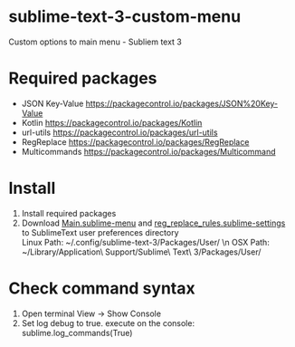# sublime-text-3-custom-menu
Custom options to main menu -  Subliem text 3

# Required packages
- JSON Key-Value https://packagecontrol.io/packages/JSON%20Key-Value 
- Kotlin https://packagecontrol.io/packages/Kotlin 
- url-utils https://packagecontrol.io/packages/url-utils 
- RegReplace https://packagecontrol.io/packages/RegReplace 
- Multicommands https://packagecontrol.io/packages/Multicommand 

# Install
1. Install required packages 
2. Download [Main.sublime-menu](https://github.com/liviolopez/sublime-text-3-custom-menu/blob/master/Main.sublime-menu) and [reg_replace_rules.sublime-settings](https://github.com/liviolopez/sublime-text-3-custom-menu/blob/master/reg_replace_rules.sublime-settings) to SublimeText user preferences directory \
Linux Path: ~/.config/sublime-text-3/Packages/User/ \n
OSX Path: ~/Library/Application\ Support/Sublime\ Text\ 3/Packages/User/

# Check command syntax
1. Open terminal
   View -> Show Console
2. Set log debug to true. execute on the console:
   sublime.log_commands(True)
